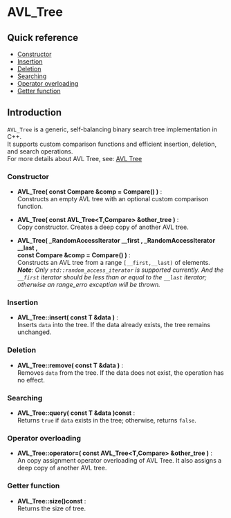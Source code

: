 # AVL_Tree

## Quick reference
- [Constructor](https://github.com/MagicNotmac0820/AVL_Tree?tab=readme-ov-file#constructor)
- [Insertion](https://github.com/MagicNotmac0820/AVL_Tree?tab=readme-ov-file#insertion)
- [Deletion](https://github.com/MagicNotmac0820/AVL_Tree?tab=readme-ov-file#deletion)
- [Searching](https://github.com/MagicNotmac0820/AVL_Tree?tab=readme-ov-file#searching)
- [Operator overloading](https://github.com/MagicNotmac0820/AVL_Tree?tab=readme-ov-file#operator-overloading)
- [Getter function](https://github.com/MagicNotmac0820/AVL_Tree?tab=readme-ov-file#getter-function)

## Introduction
`AVL_Tree` is a generic, self-balancing binary search tree implementation in C++.  
It supports custom comparison functions and efficient insertion, deletion, and search operations.  
For more details about AVL Tree, see:
[AVL Tree](https://en.wikipedia.org/wiki/AVL_tree)

### Constructor
- **AVL_Tree( const Compare &comp = Compare() )** :  
    Constructs an empty AVL tree with an optional custom comparison function.
    
- **AVL_Tree( const AVL_Tree<T,Compare> &other_tree )** :  
    Copy constructor. Creates a deep copy of another AVL tree.

- **AVL_Tree( _RandomAccessIterator __first , _RandomAccessIterator __last ,  
    const Compare &comp = Compare() )** :  
    Constructs an AVL tree from a range `[__first,__last)` of elements.  
    ***Note**: Only `std::random_access_iterator` is supported currently. And the `__first` iterator should be less than or equal to the `__last` iterator; otherwise an range_erro exception will be thrown.*

### Insertion
- **AVL_Tree::insert( const T &data )** :  
    Inserts `data` into the tree. If the data already exists, the tree remains unchanged.

### Deletion
- **AVL_Tree::remove( const T &data )** :  
    Removes `data` from the tree. If the data does not exist, the operation has no effect.

### Searching
- **AVL_Tree::query( const T &data )const** :  
    Returns `true` if `data` exists in the tree; otherwise, returns `false`.

### Operator overloading
- **AVL_Tree::operator=( const AVL_Tree<T,Compare> &other_tree )** :  
    An copy assignment operator overloading of AVL Tree. It also assigns a deep copy of another AVL tree.

### Getter function
- **AVL_Tree::size()const** :  
    Returns the size of tree.